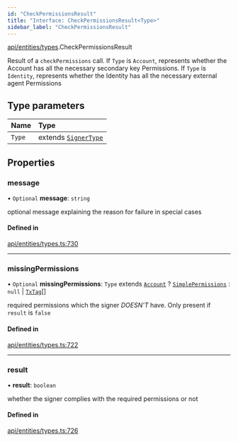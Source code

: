 ```yaml
---
id: "CheckPermissionsResult"
title: "Interface: CheckPermissionsResult<Type>"
sidebar_label: "CheckPermissionsResult"
---
```


[api/entities/types](../../../../../modules/API/Entities/Types/Types.md).CheckPermissionsResult

Result of a `checkPermissions` call. If `Type` is `Account`, represents whether the Account
  has all the necessary secondary key Permissions. If `Type` is `Identity`, represents whether the
  Identity has all the necessary external agent Permissions

## Type parameters

| Name | Type |
| :------ | :------ |
| `Type` | extends [`SignerType`](../../../../../enums/API/Entities/Types/SignerType/SignerType.md) |

## Properties

### message

• `Optional` **message**: `string`

optional message explaining the reason for failure in special cases

#### Defined in

[api/entities/types.ts:730](https://github.com/PolymeshAssociation/polymesh-sdk/blob/995f17653/src/api/entities/types.ts#L730)

___

### missingPermissions

• `Optional` **missingPermissions**: `Type` extends [`Account`](../../../../../enums/API/Entities/Types/SignerType/SignerType.md#account) ? [`SimplePermissions`](../SimplePermissions/SimplePermissions.md) : ``null`` \| [`TxTag`](../../../../../modules/Generated/Types/Types.md#txtag)[]

required permissions which the signer *DOESN'T* have. Only present if `result` is `false`

#### Defined in

[api/entities/types.ts:722](https://github.com/PolymeshAssociation/polymesh-sdk/blob/995f17653/src/api/entities/types.ts#L722)

___

### result

• **result**: `boolean`

whether the signer complies with the required permissions or not

#### Defined in

[api/entities/types.ts:726](https://github.com/PolymeshAssociation/polymesh-sdk/blob/995f17653/src/api/entities/types.ts#L726)
